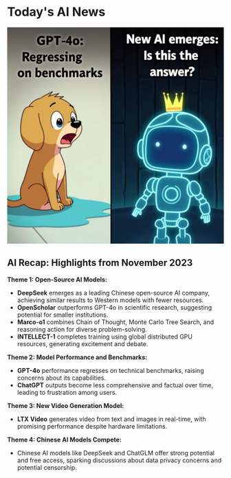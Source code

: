 
# Today's AI News

![Todays Image](pictures/20241125_233959.png)

## AI Recap: Highlights from November 2023

**Theme 1: Open-Source AI Models:**

- **DeepSeek** emerges as a leading Chinese open-source AI company, achieving similar results to Western models with fewer resources. 
- **OpenScholar** outperforms GPT-4o in scientific research, suggesting potential for smaller institutions.
- **Marco-o1** combines Chain of Thought, Monte Carlo Tree Search, and reasoning action for diverse problem-solving. 
- **INTELLECT-1** completes training using global distributed GPU resources, generating excitement and debate.


**Theme 2: Model Performance and Benchmarks:**

- **GPT-4o** performance regresses on technical benchmarks, raising concerns about its capabilities.
- **ChatGPT** outputs become less comprehensive and factual over time, leading to frustration among users.


**Theme 3: New Video Generation Model:**

- **LTX Video** generates video from text and images in real-time, with promising performance despite hardware limitations.


**Theme 4: Chinese AI Models Compete:**

- Chinese AI models like DeepSeek and ChatGLM offer strong potential and free access, sparking discussions about data privacy concerns and potential censorship.
